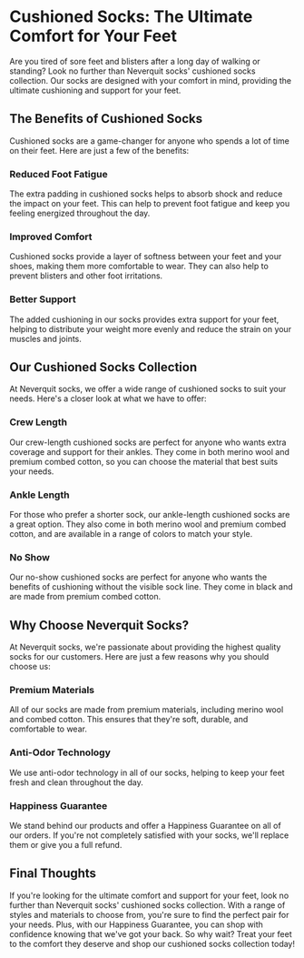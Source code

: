 # Cushioned Socks: The Ultimate Comfort for Your Feet

Are you tired of sore feet and blisters after a long day of walking or standing? Look no further than Neverquit socks' cushioned socks collection. Our socks are designed with your comfort in mind, providing the ultimate cushioning and support for your feet.

## The Benefits of Cushioned Socks

Cushioned socks are a game-changer for anyone who spends a lot of time on their feet. Here are just a few of the benefits:

### Reduced Foot Fatigue

The extra padding in cushioned socks helps to absorb shock and reduce the impact on your feet. This can help to prevent foot fatigue and keep you feeling energized throughout the day.

### Improved Comfort

Cushioned socks provide a layer of softness between your feet and your shoes, making them more comfortable to wear. They can also help to prevent blisters and other foot irritations.

### Better Support

The added cushioning in our socks provides extra support for your feet, helping to distribute your weight more evenly and reduce the strain on your muscles and joints.

## Our Cushioned Socks Collection

At Neverquit socks, we offer a wide range of cushioned socks to suit your needs. Here's a closer look at what we have to offer:

### Crew Length

Our crew-length cushioned socks are perfect for anyone who wants extra coverage and support for their ankles. They come in both merino wool and premium combed cotton, so you can choose the material that best suits your needs.

### Ankle Length

For those who prefer a shorter sock, our ankle-length cushioned socks are a great option. They also come in both merino wool and premium combed cotton, and are available in a range of colors to match your style.

### No Show

Our no-show cushioned socks are perfect for anyone who wants the benefits of cushioning without the visible sock line. They come in black and are made from premium combed cotton.

## Why Choose Neverquit Socks?

At Neverquit socks, we're passionate about providing the highest quality socks for our customers. Here are just a few reasons why you should choose us:

### Premium Materials

All of our socks are made from premium materials, including merino wool and combed cotton. This ensures that they're soft, durable, and comfortable to wear.

### Anti-Odor Technology

We use anti-odor technology in all of our socks, helping to keep your feet fresh and clean throughout the day.

### Happiness Guarantee

We stand behind our products and offer a Happiness Guarantee on all of our orders. If you're not completely satisfied with your socks, we'll replace them or give you a full refund.

## Final Thoughts

If you're looking for the ultimate comfort and support for your feet, look no further than Neverquit socks' cushioned socks collection. With a range of styles and materials to choose from, you're sure to find the perfect pair for your needs. Plus, with our Happiness Guarantee, you can shop with confidence knowing that we've got your back. So why wait? Treat your feet to the comfort they deserve and shop our cushioned socks collection today!